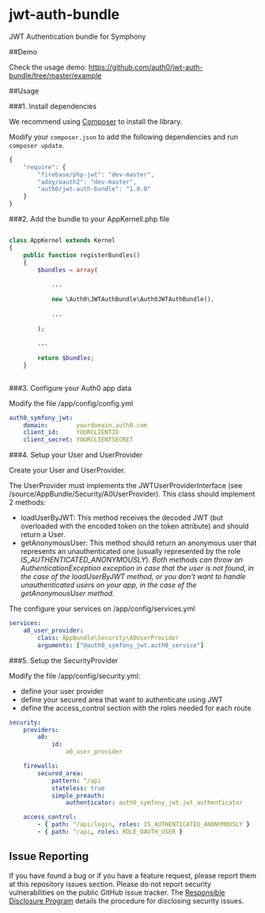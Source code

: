 # jwt-auth-bundle

JWT Authentication bundle for Symphony


##Demo

Check the usage demo: https://github.com/auth0/jwt-auth-bundle/tree/master/example

##Usage

###1. Install dependencies

We recommend using [Composer](http://getcomposer.org/doc/01-basic-usage.md) to install the library.

Modify your `composer.json` to add the following dependencies and run `composer update`.

~~~js
{
    "require": {
        "firebase/php-jwt": "dev-master",
        "adoy/oauth2": "dev-master",
        "auth0/jwt-auth-bundle": "1.0.0"
    }
}
~~~

###2. Add the bundle to your AppKernell.php file

~~~php

class AppKernel extends Kernel
{
    public function registerBundles()
    {
        $bundles = array(
            
            ...
            
            new \Auth0\JWTAuthBundle\Auth0JWTAuthBundle(),
            
            ...
            
        );
        
        ...
        
        return $bundles;
    }
   
~~~

###3. Configure your Auth0 app data

Modify the file /app/config/config.yml

~~~yml
auth0_symfony_jwt:
    domain:        yourdomain.auth0.com
    client_id:     YOURCLIENTID
    client_secret: YOURCLIENTSECRET
~~~

###4. Setup your User and UserProvider

Create your User and UserProvider.

The UserProvider must implements the JWTUserProviderInterface (see /source/AppBundle/Security/A0UserProvider). This class should implement 2 methods:
- loadUserByJWT: This method receives the decoded JWT (but overloaded with the encoded token on the token attribute) and should return a User.
- getAnonymousUser: This method should return an anonymous user that represents an unauthenticated one (usually represented by the role *IS_AUTHENTICATED_ANONYMOUSLY*).
*Both methods can throw an AuthenticationException exception in case that the user is not found, in the case of the loadUserByJWT method, or you don't want to handle unauthenticated users on your app, in the case of the getAnonymousUser method.*

The configure your services on /app/config/services.yml

~~~yml
services:
    a0_user_provider:
        class: AppBundle\Security\A0UserProvider
        arguments: ["@auth0_symfony_jwt.auth0_service"]
~~~

###5. Setup the SecurityProvider

Modify the file /app/config/security.yml:

- define your user provider
- define your secured area that want to authenticate using JWT
- define the access_control section with the roles needed for each route

~~~yml
security:
    providers:
        a0:
            id:
                a0_user_provider

    firewalls:
        secured_area:
            pattern: ^/api
            stateless: true
            simple_preauth:
                authenticator: auth0_symfony_jwt.jwt_authenticator

    access_control:
        - { path: ^/api/login, roles: IS_AUTHENTICATED_ANONYMOUSLY }
        - { path: ^/api, roles: ROLE_OAUTH_USER }
~~~


## Issue Reporting

If you have found a bug or if you have a feature request, please report them at this repository issues section. Please do not report security vulnerabilities on the public GitHub issue tracker. The [Responsible Disclosure Program](https://auth0.com/whitehat) details the procedure for disclosing security issues.
